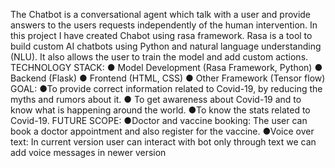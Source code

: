 The Chatbot is a conversational agent which talk with a user and provide answers to the users requests independently of the human intervention. In this project I have created Chabot using rasa framework. Rasa is a tool to build custom AI chatbots using Python and natural language understanding (NLU). It also allows the user to train the model and add custom actions.
TECHNOLOGY STACK:
● Model Development (Rasa Framework, Python)
● Backend (Flask)
● Frontend (HTML, CSS)
● Other Framework (Tensor flow)
GOAL:
●To provide correct information related to Covid-19, by reducing the myths and rumors about it.
● To get awareness about Covid-19 and to know what is happening around the world.
●To know the stats related to Covid-19.
FUTURE SCOPE:
●Doctor and vaccine booking: The user can book a doctor appointment and also register for the vaccine.
●Voice over text: In current version user can interact with bot only through text we can add voice messages in newer version
